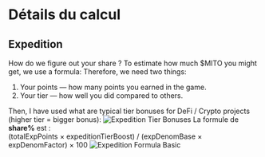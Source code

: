 # Détails du calcul

## Expedition  
How do we figure out your share ?
To estimate how much $MITO you might get, we use a formula:
Therefore, we need two things:
1. Your points — how many points you earned in the game.
2. Your tier — how well you did compared to others.

Then, I have used what are typical tier bonuses for DeFi / Crypto projects (higher tier = bigger bonus):
![Expedition Tier Bonuses](/public/tiers.png)
La formule de **share%** est :  
(totalExpPoints × expeditionTierBoost) / (expDenomBase × expDenomFactor) × 100
![Expedition Formula Basic](/public/expedition-formula.png)
